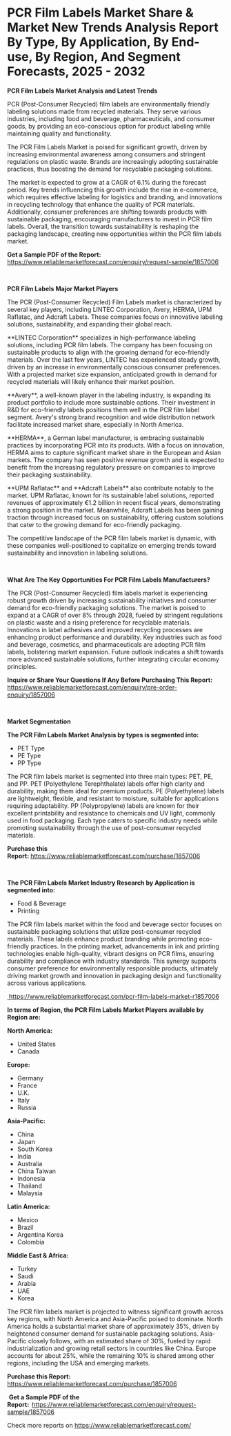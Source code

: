 <p><h1>PCR Film Labels Market Share & Market New Trends Analysis Report By Type, By Application, By End-use, By Region, And Segment Forecasts, 2025 - 2032</h1></p><p><strong>PCR Film Labels Market Analysis and Latest Trends</strong></p>
<p><p>PCR (Post-Consumer Recycled) film labels are environmentally friendly labeling solutions made from recycled materials. They serve various industries, including food and beverage, pharmaceuticals, and consumer goods, by providing an eco-conscious option for product labeling while maintaining quality and functionality. </p><p>The PCR Film Labels Market is poised for significant growth, driven by increasing environmental awareness among consumers and stringent regulations on plastic waste. Brands are increasingly adopting sustainable practices, thus boosting the demand for recyclable packaging solutions. </p><p>The market is expected to grow at a CAGR of 6.1% during the forecast period. Key trends influencing this growth include the rise in e-commerce, which requires effective labeling for logistics and branding, and innovations in recycling technology that enhance the quality of PCR materials. Additionally, consumer preferences are shifting towards products with sustainable packaging, encouraging manufacturers to invest in PCR film labels. Overall, the transition towards sustainability is reshaping the packaging landscape, creating new opportunities within the PCR film labels market.</p></p>
<p><strong>Get a Sample PDF of the Report:&nbsp;</strong> <a href="https://www.reliablemarketforecast.com/enquiry/request-sample/1857006?utm_campaign=2397&utm_medium=2&utm_source=Github&utm_content=ia&utm_term=27032025&utm_id=pcr-film-labels">https://www.reliablemarketforecast.com/enquiry/request-sample/1857006</a></p>
<p>&nbsp;</p>
<p><strong>PCR Film Labels Major Market Players</strong></p>
<p><p>The PCR (Post-Consumer Recycled) Film Labels market is characterized by several key players, including LINTEC Corporation, Avery, HERMA, UPM Raflatac, and Adcraft Labels. These companies focus on innovative labeling solutions, sustainability, and expanding their global reach.</p><p>**LINTEC Corporation** specializes in high-performance labeling solutions, including PCR film labels. The company has been focusing on sustainable products to align with the growing demand for eco-friendly materials. Over the last few years, LINTEC has experienced steady growth, driven by an increase in environmentally conscious consumer preferences. With a projected market size expansion, anticipated growth in demand for recycled materials will likely enhance their market position.</p><p>**Avery**, a well-known player in the labeling industry, is expanding its product portfolio to include more sustainable options. Their investment in R&D for eco-friendly labels positions them well in the PCR film label segment. Avery's strong brand recognition and wide distribution network facilitate increased market share, especially in North America.</p><p>**HERMA**, a German label manufacturer, is embracing sustainable practices by incorporating PCR into its products. With a focus on innovation, HERMA aims to capture significant market share in the European and Asian markets. The company has seen positive revenue growth and is expected to benefit from the increasing regulatory pressure on companies to improve their packaging sustainability.</p><p>**UPM Raflatac** and **Adcraft Labels** also contribute notably to the market. UPM Raflatac, known for its sustainable label solutions, reported revenues of approximately €1.2 billion in recent fiscal years, demonstrating a strong position in the market. Meanwhile, Adcraft Labels has been gaining traction through increased focus on sustainability, offering custom solutions that cater to the growing demand for eco-friendly packaging.</p><p>The competitive landscape of the PCR film labels market is dynamic, with these companies well-positioned to capitalize on emerging trends toward sustainability and innovation in labeling solutions.</p></p>
<p>&nbsp;</p>
<p><strong>What Are The Key Opportunities For PCR Film Labels Manufacturers?</strong></p>
<p><p>The PCR (Post-Consumer Recycled) film labels market is experiencing robust growth driven by increasing sustainability initiatives and consumer demand for eco-friendly packaging solutions. The market is poised to expand at a CAGR of over 8% through 2028, fueled by stringent regulations on plastic waste and a rising preference for recyclable materials. Innovations in label adhesives and improved recycling processes are enhancing product performance and durability. Key industries such as food and beverage, cosmetics, and pharmaceuticals are adopting PCR film labels, bolstering market expansion. Future outlook indicates a shift towards more advanced sustainable solutions, further integrating circular economy principles.</p></p>
<p><strong>Inquire or Share Your Questions If Any Before Purchasing This Report:</strong> <a href="https://www.reliablemarketforecast.com/enquiry/pre-order-enquiry/1857006?utm_campaign=2397&utm_medium=2&utm_source=Github&utm_content=ia&utm_term=27032025&utm_id=pcr-film-labels">https://www.reliablemarketforecast.com/enquiry/pre-order-enquiry/1857006</a></p>
<p>&nbsp;</p>
<p><strong>Market Segmentation</strong></p>
<p><strong>The PCR Film Labels Market Analysis by types is segmented into:</strong></p>
<p><ul><li>PET Type</li><li>PE Type</li><li>PP Type</li></ul></p>
<p><p>The PCR film labels market is segmented into three main types: PET, PE, and PP. PET (Polyethylene Terephthalate) labels offer high clarity and durability, making them ideal for premium products. PE (Polyethylene) labels are lightweight, flexible, and resistant to moisture, suitable for applications requiring adaptability. PP (Polypropylene) labels are known for their excellent printability and resistance to chemicals and UV light, commonly used in food packaging. Each type caters to specific industry needs while promoting sustainability through the use of post-consumer recycled materials.</p></p>
<p><strong>Purchase this Report:&nbsp;</strong><a href="https://www.reliablemarketforecast.com/purchase/1857006?utm_campaign=2397&utm_medium=2&utm_source=Github&utm_content=ia&utm_term=27032025&utm_id=pcr-film-labels">https://www.reliablemarketforecast.com/purchase/1857006</a></p>
<p>&nbsp;</p>
<p><strong>The PCR Film Labels Market Industry Research by Application is segmented into:</strong></p>
<p><ul><li>Food & Beverage</li><li>Printing</li></ul></p>
<p><p>The PCR film labels market within the food and beverage sector focuses on sustainable packaging solutions that utilize post-consumer recycled materials. These labels enhance product branding while promoting eco-friendly practices. In the printing market, advancements in ink and printing technologies enable high-quality, vibrant designs on PCR films, ensuring durability and compliance with industry standards. This synergy supports consumer preference for environmentally responsible products, ultimately driving market growth and innovation in packaging design and functionality across various applications.</p></p>
<p><a href="https://www.reliablemarketforecast.com/pcr-film-labels-market-r1857006?utm_campaign=2397&utm_medium=2&utm_source=Github&utm_content=ia&utm_term=27032025&utm_id=pcr-film-labels">&nbsp;https://www.reliablemarketforecast.com/pcr-film-labels-market-r1857006</a></p>
<p><strong>In terms of Region, the PCR Film Labels Market Players available by Region are:</strong></p>
<p>
    <p> <strong> North America: </strong>
        <ul>
            <li>United States</li>
            <li>Canada</li>
        </ul>
        </p> 
    <p> <strong> Europe: </strong>
        <ul>
            <li>Germany</li>
            <li>France</li>
            <li>U.K.</li>
            <li>Italy</li>
            <li>Russia</li>
        </ul>
        </p> 
    <p> <strong> Asia-Pacific: </strong>
        <ul>
            <li>China</li>
            <li>Japan</li>
            <li>South Korea</li>
            <li>India</li>
            <li>Australia</li>
            <li>China Taiwan</li>
            <li>Indonesia</li>
            <li>Thailand</li>
            <li>Malaysia</li>
        </ul>
        </p> 
    <p> <strong> Latin America: </strong>
        <ul>
            <li>Mexico</li>
            <li>Brazil</li>
            <li>Argentina Korea</li>
            <li>Colombia</li>
        </ul>
        </p> 
    <p> <strong> Middle East & Africa: </strong>
        <ul>
            <li>Turkey</li>
            <li>Saudi</li>
            <li>Arabia</li>
            <li>UAE</li>
            <li>Korea</li>
        </ul>
    </p>
    </p>
<p><p>The PCR film labels market is projected to witness significant growth across key regions, with North America and Asia-Pacific poised to dominate. North America holds a substantial market share of approximately 35%, driven by heightened consumer demand for sustainable packaging solutions. Asia-Pacific closely follows, with an estimated share of 30%, fueled by rapid industrialization and growing retail sectors in countries like China. Europe accounts for about 25%, while the remaining 10% is shared among other regions, including the USA and emerging markets.</p></p>
<p><strong>Purchase this Report: </strong><a href="https://www.reliablemarketforecast.com/purchase/1857006?utm_campaign=2397&utm_medium=2&utm_source=Github&utm_content=ia&utm_term=27032025&utm_id=pcr-film-labels">https://www.reliablemarketforecast.com/purchase/1857006</a></p>
<p>&nbsp;<strong>Get a Sample PDF of the Report:&nbsp;&nbsp;</strong><a href="https://www.reliablemarketforecast.com/enquiry/request-sample/1857006?utm_campaign=2397&utm_medium=2&utm_source=Github&utm_content=ia&utm_term=27032025&utm_id=pcr-film-labels">https://www.reliablemarketforecast.com/enquiry/request-sample/1857006</a></p>
<p><strong></strong></p>
<p>Check more reports on <a href="https://www.reliablemarketforecast.com/?utm_campaign=2397&utm_medium=2&utm_source=Github&utm_content=ia&utm_term=27032025&utm_id=pcr-film-labels">https://www.reliablemarketforecast.com/</a></p>